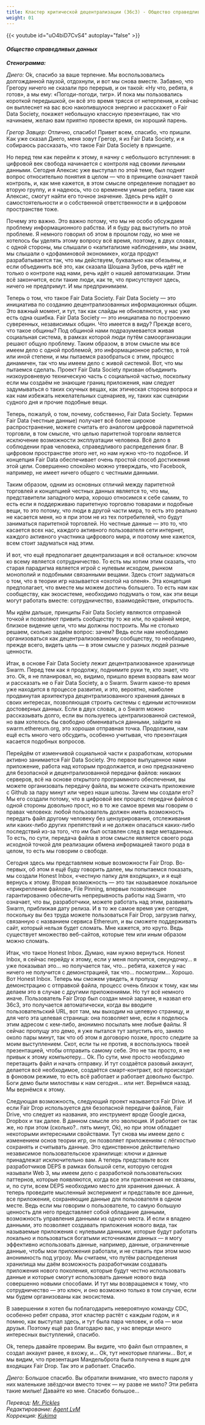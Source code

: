 ```yaml
---
title: Кластер критической децентрализации (36c3) - Общество справедливых данных
weight: 01
---
```


{{< youtube id="uO4biD7CvS4" autoplay="false" >}}

#### *Общество справедливых данных*

_**Стенограмма:**_

_Диего:_ Ok, спасибо за ваше терпение. Мы воспользовались долгожданной паузой, отдохнули, и вот мы снова вместе. Забавно, что Грегору ничего не сказали про перерыв, и он такой: «Ну что, ребята, я готов», а мы ему: «Погоди-погоди, тигр». И пока мы пользовались короткой передышкой, он всё это время трясся от нетерпения, и сейчас он выплеснет на вас всю накопившуюся энергию и расскажет о Fair Data Society, покажет небольшую классную презентацию, так что начинаем, желаю вам приятно провести время, он хороший парень.

_Грегор Завцер:_ Отлично, спасибо! Привет всем, спасибо, что пришли. Как уже сказал Диего, меня зовут Грегор, я из Fair Data Society, и я собираюсь рассказать, что такое Fair Data Society в принципе.

Но перед тем как перейти к этому, я начну с небольшого вступления: в цифровой век свобода начинается с контроля над своими личными данными. Сегодня Алексис уже выступал по этой теме, был поднят вопрос относительно понятия в целом — что в принципе означает такой контроль, и, как мне кажется, в этом смысле определение попадает во вторую группу, и я надеюсь, что со временем умные ребята, такие как Алексис, смогут найти его точное значение. Здесь речь идёт о самостоятельности и о собственной ответственности и в цифровом пространстве тоже.

Почему это важно. Это важно потому, что мы не особо обсуждаем проблему информационного рабства. И я буду рад выступить по этой проблеме. Я немного говорил об этом в прошлом году, но мне не хотелось бы уделять этому вопросу всё время, поэтому, в двух словах, с одной стороны, мы слышали о «капитализме наблюдения», мы знаем, мы слышали о «дофаминовой экономике», когда продукт разрабатывается так, что мы действуем, буквально как обезьяны, и если объединить всё это, как сказала Шошана Зубов, речь идёт не только о контроле над нами, речь идёт о нашей автоматизации. Этим всё закончится, если такие люди, как те, что присутствуют здесь, ничего не предпримут. И мы предпринимаем.

Теперь о том, что такое Fair Data Society. Fair Data Society — это инициатива по созданию децентрализованных информационных общин. Это важный момент, и тут, так как слайды не обновляются, у нас уже есть одна ошибка. Fair Data Society — это инициатива по построению суверенных, независимых общин. Что имеется в виду? Прежде всего, что такое общины? Под общиной нами подразумевается живая социальная система, в рамках которой люди путём самоорганизации решают общую проблему. Таким образом, в этом смысле мы все имеем дело с одной проблемой, это информационное рабство, в той или иной степени, и мы пытаемся разобраться с этим, процесс динамичен, так что мы имеем дело с живой системой. Вот, что мы пытаемся сделать. Проект Fair Data Society призван объединить низкоуровневую техническую часть с социальной частью, поскольку если мы создаём не знающие границ приложения, нам следует задумываться о таких скучных вещах, как этическая сторона вопроса и как нам избежать нежелательных сценариев, ну, таких как сценарии судного дня и прочие подобные вещи.

Теперь, пожалуй, о том, почему, собственно, Fair Data Society. Термин Fair Data (честные данные) получает всё более широкое распространение, можете считать его аналогом цифровой паритетной торговли, в том смысле, что целью паритетной торговли является исключение возможности эксплуатации человека. Всё дело в соблюдении прав человека, справедливого распределения благ. В цифровом пространстве этого нет, но нам нужно что-то подобное. И концепция Fair Data обеспечивает очень простой способ достижения этой цели. Совершенно спокойно можно утверждать, что Facebook, например, не имеет ничего общего с честными данными.

Таким образом, одним из основных отличий между паритетной торговлей и концепцией честных данных является то, что мы, представители западного мира, хорошо относимся к себе самим, то есть если я поддерживаю паритетную торговлю товарами и подобные вещи, то это потому, что люди в другой части мира, то есть это реально не касается меня, но я при этом не из тех потребителей, что будут заниматься паритетной торговлей. Но честные данные — это то, что касается всех нас, каждого активного пользователя сети интернет, каждого активного участника цифрового мира, и поэтому мне кажется, всем стоит задуматься над этим.

И вот, что ещё предполагает децентрализация и всё остальное: ключом ко всему является сотрудничество. То есть мы хотим этим сказать, что старая парадигма является игрой с нулевым исходом, рынком монополий и подобными связанными вещами. Здесь стоит задуматься о том, что в теории игр называется «охотой на оленя». Эта концепция предполагает, что вместе мы можем достичь большего. То есть нам как сообществу, как экосистеме, необходимо подумать о том, как эти вещи могут работать вместе: сотрудничество, взаимодействие, открытость.

Мы идём дальше, принципы Fair Data Society являются отправной точкой и позволяют привить сообществу то же или, по крайней мере, близкое видение цели, что мы должны построить. Мы не столько решаем, сколько задаём вопрос: зачем? Ведь если нам необходимо организоваться как децентрализованному сообществу, то необходимо, прежде всего, видеть цель — в этом смысле у разных людей разные ценности.

Итак, в основе Fair Data Society лежит децентрализованное хранилище Swarm. Перед тем как я продолжу, поднимите руки те, кто знает, что это. Ok, я не планировал, но, видимо, пришло время взорвать вам мозг и рассказать не о Fair Data Society, а о Swarm. Swarm какое-то время уже находится в процессе развития, и это, вероятно, наиболее продвинутая архитектура децентрализованного хранения данных в своих интересах, позволяющая строить системы с единым источником достоверных данных. Если в двух словах, а о Swarm можно рассказывать долго, если вы пользуетесь централизованной системой, но вам хотелось бы свободно обмениваться данными, зайдите на swarm.ethereum.org, это хорошая отправная точка. Продолжим, нам ещё есть много чего обсудить, особенно учитывая, что презентация касается подобных вопросов.

Перейдём от изменчивой социальной части к разработкам, которыми активно занимается Fair Data Society. Это первое выпущенное нами приложение, работа над которым продолжается, и оно предназначено для безопасной и децентрализованной передачи файлов: никаких серверов, всё на основе открытого программного обеспечения, вы можете организовать передачу файла, вы можете скачать приложение с Github за пару минут или через наши шлюзы. Зачем мы создали его? Мы его создали потому, что в цифровой век процесс передачи файлов с одной стороны довольно прост, но в то же самое время мы говорим о правах человека: любой пользователь должен иметь возможность передать файл другому человеку без цензурирования, отслеживания или каких-либо других препятствий и не должен опасаться каких-либо последствий из-за того, что им был оставлен след в виде метаданных. То есть, по сути, передача файла в этом смысле является своего рода исходной точкой для реализации обмена информацией такого рода в целом, то есть мы говорим о свободе.

Сегодня здесь мы представляем новые возможности Fair Drop. Во-первых, об этом я ещё буду говорить далее, мы попытаемся показать, мы создали Honest Inbox, «честную папку для входящих», и я ещё вернусь к этому. Вторая возможность — это так называемое локальное «прикрепление файлов», File Pinning, впервые позволяющее гарантированно обеспечить непрерывность работы над Swarm, что означает, что вы, разработчики, можете работать над этим, развивать Swarm, приближая дату релиза. И в то же самое время уже сегодня, поскольку вы без труда можете пользоваться Fair Drop, загрузив папку, связанную с названием сервиса Ethereum, и вы сможете поддерживать сайт, который нельзя будет сломать. Мне кажется, это круто. Ведь существует множество веб-сайтов, которые тем или иным образом можно сломать.

Итак, что такое Honest Inbox. Думаю, нам нужно вернуться. Honest Inbox, я сейчас перейду к этому, если у меня получится, секундочку… я уже показывал это… но получается так, что… ребята, кажется у нас ничего не получится с демонстрацией, так что… посмотрим… Хорошо. Вот Honest Inbox. Теперь мы сможем увидеть, я пропущу демонстрацию с отправкой файла, процесс очень близок к тому, как мы делаем это в случае с другими приложениями. Но тут всё немного иначе. Пользователь Fair Drop был создан мной заранее, я назвал его 36c3, это получается автоматически, когда вы вводите пользовательский URL, вот там, мы выходим на целевую страницу, и для чего эта целевая страница: она позволяет мне, если я поделюсь этим адресом с кем-либо, анонимно посылать мне любые файлы. Я сейчас пропущу это демо, я уже пытался тут запустить его, заняло около пары минут, так что об этом я договорю позже, просто следите за моим выступлением. Скот, если ты не против, я воспользуюсь твоей презентацией, чтобы отправить самому себе. Это не так просто, я не привык к этому компьютеру… Ok. По сути, мне просто необходимо перетащить файл и начать отправку. И тут создаётся разовый аккаунт, делается всё необходимое, создаётся смарт-контракт, всё происходит в фоновом режиме, то есть всё работает и работает довольно быстро. Боги демо были милостивы к нам сегодня… или нет. Вернёмся назад. Мы вернёмся к этому.

Следующая возможность, следующий проект называется Fair Drive. И если Fair Drop используется для безопасной передачи файлов, Fair Drive, что следует из названия, это инструмент вроде Google диска, Dropbox и так далее. В данном смысле это эволюция. И работает он так же, но при этом (сколько?.. пять минут, Ok), но при этом обладает некоторыми интересными свойствами. Тут снова мы имеем дело с изменением основ теории игр, он позволяет приложениям с лёгкостью сохранять и считывать данные. Это единственное действительно независимое пользовательское хранилище: ключи и данные принадлежат исключительно вам. А теперь представьте всех разработчиков DEPS в рамках большой сети, которую сегодня называли Web 3, мы имеем дело с разработкой пользовательских паттернов, которые появляются, когда все эти приложения не связаны, и, по сути, всем DEPS необходимо место для хранения данных. А теперь проведите мысленный эксперимент и представьте все данные, все приложения, сохраняющие данные для пользователя в одном месте. Ведь если мы говорим о пользователе, то самую большую ценность для него представляет собой обладание данными, возможность управления данными из одного места. И если я владею данными, это позволяет создавать приложения нового вида, так называемые приложения с нулевыми данными, которые будут работать локально и пользоваться богатыми источниками данных — я могу эффективно использовать данные, например, данные, ограниченные данные, чтобы мои приложения работали, и не ставить при этом мою анонимность под угрозу. Мы считаем, что путём распределения хранилища мы даём возможность разработчикам создавать приложения нового поколения, которые будут честно использовать данные и которые смогут использовать данные нового вида совершенно новыми способами. И тут мы возвращаемся к тому, что сотрудничество — это ключ, и оно возможно только в том случае, если мы будем организованы как экосистема.

В завершении я хотел бы поблагодарить невероятную команду CDC, особенно ребят справа, этот кластер растёт с каждым годом, и я помню, как выступал здесь, и тут была пара человек, и оба — мои друзья. Поэтому ещё раз благодарю вас, у нас впереди много интересных выступлений, спасибо.

Ok, теперь давайте проверим. Вы видите, что файл был отправлен, я создал аккаунт ранее, я вхожу, и… Ok, тут некоторые плагины… Вот, и мы видим, что презентация Мандельброта была получена в ящик для входящих Fair Drop. Так это и работает. Спасибо.

_Диего:_ Большое спасибо. Вы обратили внимание, что вместо пароля у них маленькие звёздочки вместо точек — ну разве не мило? Эти ребята такие милые! Давайте ко мне. Спасибо большое…

*Перевод: [Mr. Pickles](https://t.me/v1docq47)*  
*Редактирование: [Agent LvM](https://t.me/LvMi4)*  
*Коррекция: [Kukima](https://t.me/Kukima)*
